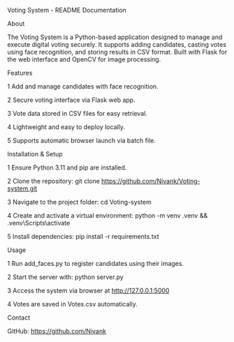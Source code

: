 Voting System - README Documentation

About

The Voting System is a Python-based application designed to manage and execute digital voting
securely. It supports adding candidates, casting votes using face recognition, and storing results in
CSV format. Built with Flask for the web interface and OpenCV for image processing.

Features

1 Add and manage candidates with face recognition. 

2 Secure voting interface via Flask web app.

3 Vote data stored in CSV files for easy retrieval.

4 Lightweight and easy to deploy locally.

5 Supports automatic browser launch via batch file.

Installation & Setup

1 Ensure Python 3.11 and pip are installed.

2 Clone the repository: git clone https://github.com/Nivank/Voting-system.git

3 Navigate to the project folder: cd Voting-system

4 Create and activate a virtual environment: python -m venv .venv && .venv\Scripts\activate

5 Install dependencies: pip install -r requirements.txt

Usage

1 Run add_faces.py to register candidates using their images.

2 Start the server with: python server.py

3 Access the system via browser at http://127.0.0.1:5000

4 Votes are saved in Votes.csv automatically.

Contact

GitHub: https://github.com/Nivank 


